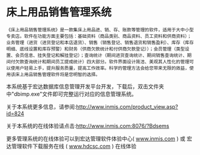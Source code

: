 # 床上用品销售管理系统

    《床上用品销售管理系统》是一款集床上用品进、销、存、账款等管理的软件，适用于大中小型专卖店。软件在功能方面主要包括：基础资料（商品类别、商品资料、员工资料和供商资料）；业务管理（进货（进货登记和本店退货）、销售（销售登记、销售退货和销售盈利）、库存（库存明细、底线设置和库存预警）和财务（供商欠款统计和付供商欠款登记））；会员管理（类型设置、会员信息、挂失登记和解挂登记）；查询统计（期间进货查询统计、期间销售查询统计、期间付欠款查询统计和期间员工提成统计）四大部分。软件界面设计简洁、美观其人性化的管理可以使用户轻易上手，提升服务质量，提高工作效率。科学的管理方法会给您带来无限的效益，使用该床上用品销售管理软件将是您明智的选择。

本系统基于宏达数据库信息管理开发平台开发，下载后，双击文件夹中"dbimp.exe"文件即可完整运行对应的信息管理系统。

关于本系统更多信息，请参阅:http://www.inmis.com/product_view.asp?id=824

关于本系统的在线体验请点击:http://www.inmis.com:8076/?Bdsems

更多管理系统的在线体验可以到宏达管理软件体验中心( www.inmis.com ) 或 宏达管理软件下载服务在线 ( www.hdcsc.com ) 在线体验
